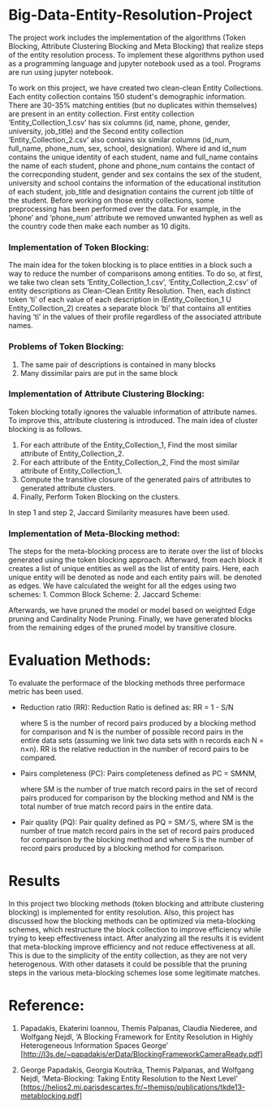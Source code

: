 # Big-Data-Entity-Resolution-Project

The project work includes the implementation of the algorithms (Token Blocking, Attribute Clustering Blocking and Meta Blocking) that realize steps of the entity resolution process. To implement these algorithms python used as a programming language and jupyter notebook used as a tool. Programs are run using jupyter notebook. 

 To work on this project, we have created two clean-clean Entity Collections. Each entity collection contains 150 student's demographic information. There are 30-35% matching entities (but no duplicates within themselves) are present in an entity collection. First entity collection ‘Entity_Collection_1.csv’ has six columns (id, name, phone, gender, university, job_title) and the Second entity collection ‘Entity_Collection_2.csv’ also contains six similar columns (id_num, full_name, phone_num, sex, school, designation). Where id and id_num contains the unique identity of each student, name and full_name contains the name of each student, phone and phone_num contains the contact of the correcponding student, gender and sex contains the sex of the student, university and school contains the information of the educational institution of each student, job_title and designation contains the current job tiltle of the student. Before working on those entity collections, some preprocessing has been performed over the data. For example, in the ‘phone’ and ‘phone_num’ attribute we removed unwanted hyphen as well as the country code then make each number as 10 digits. 

### Implementation of Token Blocking:

 The main idea for the token blocking is to place entities in a block such a way to reduce the number of comparisons among entities. To do so, at first, we take two clean sets ‘Entity_Collection_1.csv’, ‘Entity_Collection_2.csv’ of entity descriptions as Clean-Clean Entity Resolution. Then, each distinct token ‘ti’ of each value of each description in (Entity_Collection_1 U Entity_Collection_2) creates a separate block ‘bi’ that contains all entities having ‘ti’ in the values of their profile regardless of the associated attribute names.

### Problems of Token Blocking:
1. The same pair of descriptions is contained in many blocks 
2. Many dissimilar pairs are put in the same block

### Implementation of Attribute Clustering Blocking:

Token blocking totally ignores the valuable information of attribute names. To improve this, attribute clustering is introduced. The main idea of cluster blocking is as follows.

1. For each attribute of the Entity_Collection_1, Find the most similar attribute of Entity_Collection_2. 
2. For each attribute of the Entity_Collection_2, Find the most similar attribute of Entity_Collection_1.
3. Compute the transitive closure of the generated pairs of attributes to generated attribute clusters. 
4. Finally, Perform Token Blocking on the clusters.

In step 1 and step 2, Jaccard Similarity measures have been used. 

### Implementation of Meta-Blocking method:

The steps for the meta-blocking process are to iterate over the list of blocks generated using the token blocking approach. Afterward, from each block it creates a list of unique entities as well as the list of entity pairs. Here, each unique entity will be denoted as node and each entity pairs will. be denoted as edges. We have calculated the weight for all the edges using two schemes:
       1. Common Block Scheme:
       2. Jaccard Scheme: 

Afterwards, we have pruned the model or model based on weighted Edge pruning and Cardinality Node Pruning. Finally, we have generated blocks from the remaining edges of the pruned model by transitive closure.

# Evaluation Methods:
To evaluate the performace of the blocking methods three performace metric has been used.
- Reduction ratio (RR): Reduction Ratio is defined as: RR = 1 - S/N

  where S is the number of record pairs produced by a blocking method for comparison and N is the number of possible record pairs in the entire data sets (assuming we link two data sets with n records each N = n×n). RR is the relative reduction in the number of record pairs to be compared.

- Pairs completeness (PC): Pairs completeness defined as PC = SM⁄NM, 

  where SM is the number of true match record pairs in the set of record pairs produced for comparison by the blocking method and NM is the total number of true match record pairs in the entire data.
  
- Pair quality (PQ): Pair quality defined as PQ = SM ⁄ S, where SM is the number of true match record pairs in the set of record pairs produced for comparison by the blocking method and where S is the number of record pairs produced by a blocking method for comparison.

# Results
In this project two blocking methods (token blocking and attribute clustering blocking) is implemented for entity resolution. Also, this project has discussed how the blocking methods can be optimized via meta-blocking schemes, which restructure the block collection to improve efficiency while trying to keep effectiveness intact. 
After analyzing all the results it is evident that meta-blocking improve efficiency and  not reduce effectiveness at all. This is due to the simplicity of the  entity collection, as they are not very heterogenous. With other datasets it could be possible that the pruning steps in the various meta-blocking schemes lose some legitimate matches.

# Reference:
1. Papadakis, Ekaterini Ioannou, Themis Palpanas, Claudia Niederee, and Wolfgang Nejdl, ‘A Blocking Framework for Entity Resolution in Highly Heterogeneous Information Spaces George’ [http://l3s.de/~papadakis/erData/BlockingFrameworkCameraReady.pdf]
       
2. George Papadakis, Georgia Koutrika, Themis Palpanas, and Wolfgang Nejdl, ‘Meta-Blocking: Taking Entity Resolution to the Next Level’ [https://helios2.mi.parisdescartes.fr/~themisp/publications/tkde13-metablocking.pdf]


